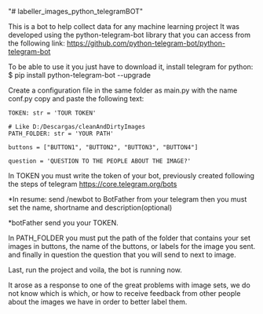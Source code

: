 "# labeller_images_python_telegramBOT" 

This is a bot to help collect data for any machine learning project
It was developed using the python-telegram-bot library that you can access from the following link: https://github.com/python-telegram-bot/python-telegram-bot

To be able to use it you just have to download it, install telegram for python:
$ pip install python-telegram-bot --upgrade

Create a configuration file in the same folder as main.py with the name conf.py
copy and paste the following text:

    TOKEN: str = 'TOUR TOKEN'

    # Like D:/Descargas/cleanAndDirtyImages
    PATH_FOLDER: str = 'YOUR PATH'
    
    buttons = ["BUTTON1", "BUTTON2", "BUTTON3", "BUTTON4"]
    
    question = 'QUESTION TO THE PEOPLE ABOUT THE IMAGE?'

In TOKEN you must write the token of your bot, previously created following the steps of telegram
https://core.telegram.org/bots

  *In resume:
  send /newbot to BotFather from your telegram
  then you must set the name, shortname and description(optional)
  
  *botFather send you your TOKEN.
  
In PATH_FOLDER you must put the path of the folder that contains your set images
in buttons, the name of the buttons, or labels for the image you sent.
and finally in question the question that you will send to next to image.

Last, run the project and voila, the bot is running now.

It arose as a response to one of the great problems with image sets, we do not know which is which, or how to receive feedback from other people about the images we have in order to better label them.
